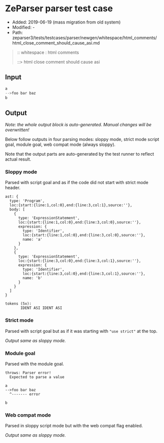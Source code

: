 # ZeParser parser test case

- Added: 2019-06-19 (mass migration from old system)
- Modified: -
- Path: zeparser3/tests/testcases/parser/newgen/whitespace/html_comments/html_close_comment_should_cause_asi.md

> :: whitespace : html comments
>
> ::> html close comment should cause asi

## Input

`````js
a
-->foo bar baz
b
`````

## Output

_Note: the whole output block is auto-generated. Manual changes will be overwritten!_

Below follow outputs in four parsing modes: sloppy mode, strict mode script goal, module goal, web compat mode (always sloppy).

Note that the output parts are auto-generated by the test runner to reflect actual result.

### Sloppy mode

Parsed with script goal and as if the code did not start with strict mode header.

`````
ast: {
  type: 'Program',
  loc:{start:{line:1,col:0},end:{line:3,col:1},source:''},
  body: [
    {
      type: 'ExpressionStatement',
      loc:{start:{line:1,col:0},end:{line:3,col:0},source:''},
      expression: {
        type: 'Identifier',
        loc:{start:{line:1,col:0},end:{line:3,col:0},source:''},
        name: 'a'
      }
    },
    {
      type: 'ExpressionStatement',
      loc:{start:{line:3,col:0},end:{line:3,col:1},source:''},
      expression: {
        type: 'Identifier',
        loc:{start:{line:3,col:0},end:{line:3,col:1},source:''},
        name: 'b'
      }
    }
  ]
}

tokens (5x):
       IDENT ASI IDENT ASI
`````

### Strict mode

Parsed with script goal but as if it was starting with `"use strict"` at the top.

_Output same as sloppy mode._

### Module goal

Parsed with the module goal.

`````
throws: Parser error!
  Expected to parse a value

a
-->foo bar baz
  ^------- error

b
`````


### Web compat mode

Parsed in sloppy script mode but with the web compat flag enabled.

_Output same as sloppy mode._
